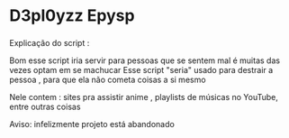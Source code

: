 # D3pl0yzz Epysp 

###


Explicação do script :

Bom esse script iria servir para pessoas que se sentem mal é muitas das vezes optam em se machucar 
Esse script "seria" usado para destrair a pessoa , para que ela não cometa coisas a si mesmo


Nele contem : sites pra assistir anime , playlists de músicas no YouTube,  entre outras coisas


Aviso: infelizmente projeto está abandonado 
